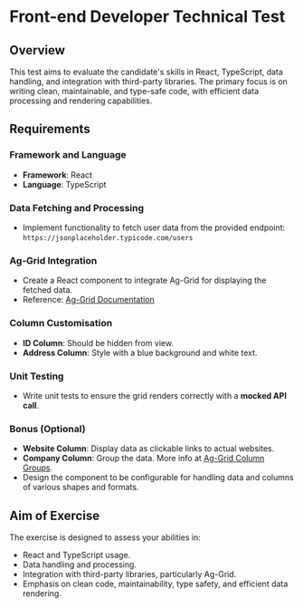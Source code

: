 # Front-end Developer Technical Test

## Overview
This test aims to evaluate the candidate's skills in React, TypeScript, data handling, and integration with third-party libraries. The primary focus is on writing clean, maintainable, and type-safe code, with efficient data processing and rendering capabilities.

## Requirements

### Framework and Language
- **Framework**: React
- **Language**: TypeScript

### Data Fetching and Processing
- Implement functionality to fetch user data from the provided endpoint: `https://jsonplaceholder.typicode.com/users`

### Ag-Grid Integration
- Create a React component to integrate Ag-Grid for displaying the fetched data.
- Reference: [Ag-Grid Documentation](https://www.ag-grid.com/)

### Column Customisation
- **ID Column**: Should be hidden from view.
- **Address Column**: Style with a blue background and white text.

### Unit Testing
- Write unit tests to ensure the grid renders correctly with a **mocked API call**.

### Bonus (Optional) 
- **Website Column**: Display data as clickable links to actual websites.
- **Company Column**: Group the data. More info at [Ag-Grid Column Groups](https://www.ag-grid.com/react-data-grid/column-groups/).
- Design the component to be configurable for handling data and columns of various shapes and formats.

## Aim of Exercise
The exercise is designed to assess your abilities in:
- React and TypeScript usage.
- Data handling and processing.
- Integration with third-party libraries, particularly Ag-Grid.
- Emphasis on clean code, maintainability, type safety, and efficient data rendering.
